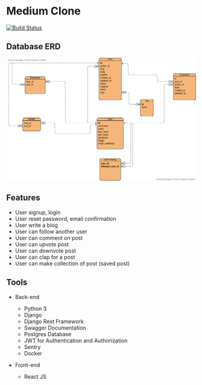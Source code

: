 # Medium Clone

[![Build Status](https://travis-ci.com/a-samir97/medium-clone.svg?branch=main)](https://travis-ci.com/a-samir97/medium-clone)

## Database ERD
![Database ERD](backend/docs/database_erd.png)

## Features

- User signup, login
- User reset password, email confirmation
- User write a blog 
- User can follow another user 
- User can comment on post
- User can upvote post 
- User can downvote post 
- User can clap for a post
- User can make collection of post (saved post)


## Tools 

- Back-end
  - Python 3  
  - Django 
  - Django Rest Framework
  - Swagger Documentation 
  - Postgres Database 
  - JWT for Authentication and Authorization
  - Sentry
  - Docker
  
- Front-end 
  - React JS
